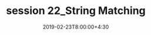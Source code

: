 ---
type: lecture
date: 2019-02-23T8:00:00+4:30
title: session 22_String Matching
slides: /static_files/presentations/DA_session22_chapter32CLRS string matching.pdf
#notes: /static_files/presentations/lec.zip
#codes: /static_files/presentations/code.zip
#tldr: "Short text to discribe what this lecture is about."
#thumbnail: /static_files/presentations/lec.jpg
---